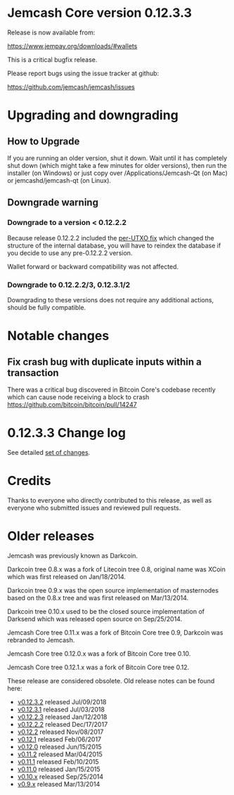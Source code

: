 Jemcash Core version 0.12.3.3
==========================

Release is now available from:

  <https://www.jempay.org/downloads/#wallets>

This is a critical bugfix release.

Please report bugs using the issue tracker at github:

  <https://github.com/jemcash/jemcash/issues>


Upgrading and downgrading
=========================

How to Upgrade
--------------

If you are running an older version, shut it down. Wait until it has completely
shut down (which might take a few minutes for older versions), then run the
installer (on Windows) or just copy over /Applications/Jemcash-Qt (on Mac) or
jemcashd/jemcash-qt (on Linux).

Downgrade warning
-----------------

### Downgrade to a version < 0.12.2.2

Because release 0.12.2.2 included the [per-UTXO fix](release-notes/jemcash/release-notes-0.12.2.2.md#per-utxo-fix)
which changed the structure of the internal database, you will have to reindex
the database if you decide to use any pre-0.12.2.2 version.

Wallet forward or backward compatibility was not affected.

### Downgrade to 0.12.2.2/3, 0.12.3.1/2

Downgrading to these versions does not require any additional actions, should be
fully compatible.


Notable changes
===============

Fix crash bug with duplicate inputs within a transaction
--------------------------------------------------------

There was a critical bug discovered in Bitcoin Core's codebase recently which
can cause node receiving a block to crash https://github.com/bitcoin/bitcoin/pull/14247

0.12.3.3 Change log
===================

See detailed [set of changes](https://github.com/jemcash/jemcash/compare/v0.12.3.2...jempay:v0.12.3.3).

Credits
=======

Thanks to everyone who directly contributed to this release,
as well as everyone who submitted issues and reviewed pull requests.


Older releases
==============

Jemcash was previously known as Darkcoin.

Darkcoin tree 0.8.x was a fork of Litecoin tree 0.8, original name was XCoin
which was first released on Jan/18/2014.

Darkcoin tree 0.9.x was the open source implementation of masternodes based on
the 0.8.x tree and was first released on Mar/13/2014.

Darkcoin tree 0.10.x used to be the closed source implementation of Darksend
which was released open source on Sep/25/2014.

Jemcash Core tree 0.11.x was a fork of Bitcoin Core tree 0.9,
Darkcoin was rebranded to Jemcash.

Jemcash Core tree 0.12.0.x was a fork of Bitcoin Core tree 0.10.

Jemcash Core tree 0.12.1.x was a fork of Bitcoin Core tree 0.12.

These release are considered obsolete. Old release notes can be found here:

- [v0.12.3.2](https://github.com/jemcash/jemcash/blob/master/doc/release-notes/jemcash/release-notes-0.12.3.2.md) released Jul/09/2018
- [v0.12.3.1](https://github.com/jemcash/jemcash/blob/master/doc/release-notes/jemcash/release-notes-0.12.3.1.md) released Jul/03/2018
- [v0.12.2.3](https://github.com/jemcash/jemcash/blob/master/doc/release-notes/jemcash/release-notes-0.12.2.3.md) released Jan/12/2018
- [v0.12.2.2](https://github.com/jemcash/jemcash/blob/master/doc/release-notes/jemcash/release-notes-0.12.2.2.md) released Dec/17/2017
- [v0.12.2](https://github.com/jemcash/jemcash/blob/master/doc/release-notes/jemcash/release-notes-0.12.2.md) released Nov/08/2017
- [v0.12.1](https://github.com/jemcash/jemcash/blob/master/doc/release-notes/jemcash/release-notes-0.12.1.md) released Feb/06/2017
- [v0.12.0](https://github.com/jemcash/jemcash/blob/master/doc/release-notes/jemcash/release-notes-0.12.0.md) released Jun/15/2015
- [v0.11.2](https://github.com/jemcash/jemcash/blob/master/doc/release-notes/jemcash/release-notes-0.11.2.md) released Mar/04/2015
- [v0.11.1](https://github.com/jemcash/jemcash/blob/master/doc/release-notes/jemcash/release-notes-0.11.1.md) released Feb/10/2015
- [v0.11.0](https://github.com/jemcash/jemcash/blob/master/doc/release-notes/jemcash/release-notes-0.11.0.md) released Jan/15/2015
- [v0.10.x](https://github.com/jemcash/jemcash/blob/master/doc/release-notes/jemcash/release-notes-0.10.0.md) released Sep/25/2014
- [v0.9.x](https://github.com/jemcash/jemcash/blob/master/doc/release-notes/jemcash/release-notes-0.9.0.md) released Mar/13/2014

